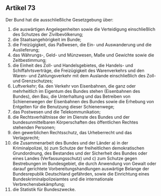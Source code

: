 ## Artikel 73

Der Bund hat die ausschließliche Gesetzgebung über:
1. die auswärtigen Angelegenheiten sowie die Verteidigung einschließlich des Schutzes der Zivilbevölkerung;
2. die Staatsangehörigkeit im Bunde;
3. die Freizügigkeit, das Paßwesen, die Ein- und Auswanderung und die Auslieferung;
4. das Währungs-, Geld- und Münzwesen, Maße und Gewichte sowie die Zeitbestimmung;
5. die Einheit des Zoll- und Handelsgebietes, die Handels- und Schiffahrtsverträge, die Freizügigkeit des Warenverkehrs und den Waren- und Zahlungsverkehr mit dem Auslande einschließlich des Zoll- und Grenzschutzes;
6. Luftverkehr;
6a. den Verkehr von Eisenbahnen, die ganz oder mehrheitlich im Eigentum des Bundes stehen (Eisenbahnen des Bundes), den Bau, die Unterhaltung und das Betreiben von Schienenwegen der Eisenbahnen des Bundes sowie die Erhebung von Entgelten für die Benutzung dieser Schienenwege;
7. das Postwesen und die Telekommunikation;
8. die Rechtsverhältnisse der im Dienste des Bundes und der bundesunmittelbaren Körperschaften des öffentlichen Rechtes stehenden Personen;
9. den gewerblichen Rechtsschutz, das Urheberrecht und das Verlagsrecht;
10. die Zusammenarbeit des Bundes und der Länder
    a) in der Kriminalpolizei,
    b) zum Schutze der freiheitlichen demokratischen Grundordnung, des Bestandes und der Sicherheit des Bundes oder eines Landes (Verfassungsschutz) und
    c) zum Schutze gegen Bestrebungen im Bundesgebiet, die durch Anwendung von Gewalt oder darauf gerichtete Vorbereitungshandlungen auswärtige Belange der Bundesrepublik Deutschland gefährden, sowie die Einrichtung eines Bundeskriminalpolizeiamtes und die internationale Verbrechensbekämpfung;
11. die Statistik für Bundeszwecke.

